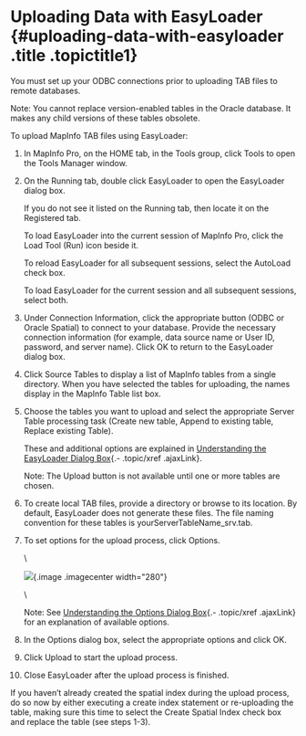 Uploading Data with EasyLoader {#uploading-data-with-easyloader .title .topictitle1}
==============================

You must set up your ODBC connections prior to uploading TAB files to remote databases.

<span class="notetitle">Note:</span> You cannot replace version-enabled tables in the Oracle database. It makes any child versions of these tables obsolete.

To upload MapInfo TAB files using EasyLoader:

1.  <span class="ph cmd">In MapInfo Pro, on the <span class="ph uicontrol">HOME</span> tab, in the <span class="ph uicontrol">Tools</span> group, click <span class="ph uicontrol">Tools</span> to open the <span class="keyword wintitle">Tools Manager</span> window.</span>
2.  <span class="ph cmd">On the <span class="ph uicontrol">Running</span> tab, double click <span class="ph uicontrol">EasyLoader</span> to open the <span class="keyword wintitle">EasyLoader</span> dialog box.</span>
    

    If you do not see it listed on the <span class="ph uicontrol">Running</span> tab, then locate it on the <span class="ph uicontrol">Registered</span> tab.

    To load EasyLoader into the current session of MapInfo Pro, click the <span class="ph uicontrol">Load Tool (Run)</span> icon beside it.

    To reload EasyLoader for all subsequent sessions, select the <span class="ph uicontrol">AutoLoad</span> check box.

    To load EasyLoader for the current session and all subsequent sessions, select both.

    

3.  <span class="ph cmd">Under <span class="ph uicontrol">Connection Information</span>, click the appropriate button (<span class="ph uicontrol">ODBC</span> or <span class="ph uicontrol">Oracle Spatial</span>) to connect to your database. Provide the necessary connection information (for example, data source name or User ID, password, and server name). Click <span class="ph uicontrol">OK</span> to return to the EasyLoader dialog box.</span>
4.  <span class="ph cmd">Click <span class="ph uicontrol">Source Tables</span> to display a list of MapInfo tables from a single directory. When you have selected the tables for uploading, the names display in the <span class="ph uicontrol">MapInfo Table</span> list box.</span>
5.  <span class="ph cmd">Choose the tables you want to upload and select the appropriate Server Table processing task (Create new table, Append to existing table, Replace existing Table). </span>
    

    These and additional options are explained in [Understanding the EasyLoader Dialog Box](contents/dialogbox.html){.- .topic/xref .ajaxLink}.

    

    <span class="notetitle">Note:</span> The <span class="ph uicontrol">Upload</span> button is not available until one or more tables are chosen.

    

    

6.  <span class="ph cmd">To create local TAB files, provide a directory or browse to its location. By default, EasyLoader does not generate these files. The file naming convention for these tables is <span class="ph filepath">yourServerTableName\_srv.tab</span>.</span>
7.  <span class="ph cmd">To set options for the upload process, click <span class="ph uicontrol">Options</span>.</span>
    

    \

    

    ![](images/dialog_Options_micode_xy.png){.image .imagecenter width="280"}

    

    \
    

    <span class="notetitle">Note:</span> See [Understanding the Options Dialog Box](contents/understandingoptionsdialog.html){.- .topic/xref .ajaxLink} for an explanation of available options.

    

    

8.  <span class="ph cmd">In the <span class="keyword wintitle">Options</span> dialog box, select the appropriate options and click <span class="ph uicontrol">OK</span>.</span>
9.  <span class="ph cmd">Click <span class="ph uicontrol">Upload</span> to start the upload process.</span>
10. <span class="ph cmd">Close EasyLoader after the upload process is finished.</span>

If you haven’t already created the spatial index during the upload process, do so now by either executing a create index statement or re-uploading the table, making sure this time to select the <span class="ph uicontrol">Create Spatial Index</span> check box and replace the table (see steps 1-3).

